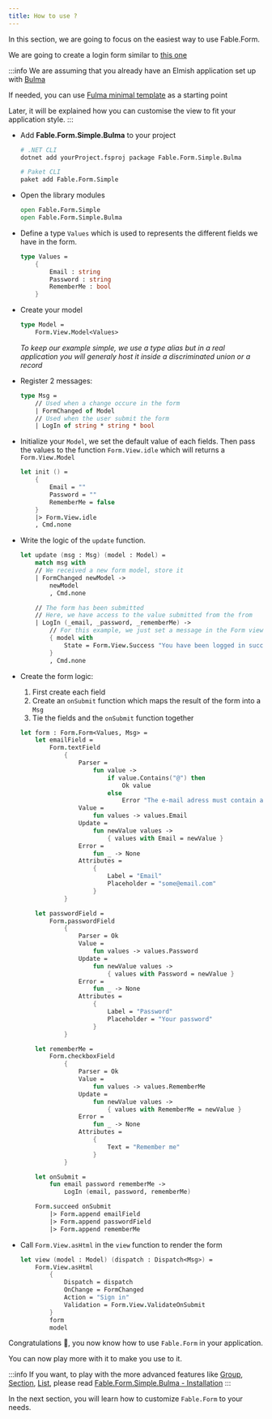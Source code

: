 ```yaml
---
title: How to use ?
---
```


In this section, we are going to focus on the easiest way to use Fable.Form.

We are going to create a login form similar to [this one](/Fable.Form/examples/index.html#login)

:::info
We are assuming that you already have an Elmish application set up with [Bulma](https://bulma.io/)

If needed, you can use [Fulma minimal template](https://fulma.github.io/Fulma/#template) as a starting point

Later, it will be explained how you can customise the view to fit your application style.
:::

<ul class="textual-steps">
<li>

Add **Fable.Form.Simple.Bulma** to your project

```bash
# .NET CLI
dotnet add yourProject.fsproj package Fable.Form.Simple.Bulma

# Paket CLI
paket add Fable.Form.Simple
```

</li>

<li>

Open the library modules

```fsharp
open Fable.Form.Simple
open Fable.Form.Simple.Bulma
```

</li>

<li>

Define a type `Values` which is used to represents the different fields we have in the form.

```fsharp
type Values =
    {
        Email : string
        Password : string
        RememberMe : bool
    }
```

</li>

<li>
Create your model

```fsharp
type Model =
    Form.View.Model<Values>
```

*To keep our example simple, we use a type alias but in a real application you will generaly host it inside a discriminated union or a record*

</li>

<li>

Register 2 messages:

```fsharp
type Msg =
    // Used when a change occure in the form
    | FormChanged of Model
    // Used when the user submit the form
    | LogIn of string * string * bool
```

</li>

<li>

Initialize your `Model`, we set the default value of each fields. Then pass the values to the function `Form.View.idle` which will returns a `Form.View.Model`

```fsharp
let init () =
    {
        Email = ""
        Password = ""
        RememberMe = false
    }
    |> Form.View.idle
    , Cmd.none
```

</li>

<li>

Write the logic of the `update` function.

```fsharp
let update (msg : Msg) (model : Model) =
    match msg with
    // We received a new form model, store it
    | FormChanged newModel ->
        newModel
        , Cmd.none

    // The form has been submitted
    // Here, we have access to the value submitted from the from
    | LogIn (_email, _password, _rememberMe) ->
        // For this example, we just set a message in the Form view
        { model with
            State = Form.View.Success "You have been logged in successfully"
        }
        , Cmd.none
```

</li>

<li>

Create the form logic:

1. First create each field
2. Create an `onSubmit` function which maps the result of the form into a `Msg`
3. Tie the fields and the `onSubmit` function together

```fsharp
let form : Form.Form<Values, Msg> =
    let emailField =
        Form.textField
            {
                Parser =
                    fun value ->
                        if value.Contains("@") then
                            Ok value
                        else
                            Error "The e-mail adress must contain a '@' symbol"
                Value =
                    fun values -> values.Email
                Update =
                    fun newValue values ->
                        { values with Email = newValue }
                Error =
                    fun _ -> None
                Attributes =
                    {
                        Label = "Email"
                        Placeholder = "some@email.com"
                    }
            }

    let passwordField =
        Form.passwordField
            {
                Parser = Ok
                Value =
                    fun values -> values.Password
                Update =
                    fun newValue values ->
                        { values with Password = newValue }
                Error =
                    fun _ -> None
                Attributes =
                    {
                        Label = "Password"
                        Placeholder = "Your password"
                    }
            }

    let rememberMe =
        Form.checkboxField
            {
                Parser = Ok
                Value =
                    fun values -> values.RememberMe
                Update =
                    fun newValue values ->
                        { values with RememberMe = newValue }
                Error =
                    fun _ -> None
                Attributes =
                    {
                        Text = "Remember me"
                    }
            }

    let onSubmit =
        fun email password rememberMe ->
            LogIn (email, password, rememberMe)

    Form.succeed onSubmit
        |> Form.append emailField
        |> Form.append passwordField
        |> Form.append rememberMe
```

</li>

<li>

Call `Form.View.asHtml` in the `view` function to render the form

```fsharp
let view (model : Model) (dispatch : Dispatch<Msg>) =
    Form.View.asHtml
        {
            Dispatch = dispatch
            OnChange = FormChanged
            Action = "Sign in"
            Validation = Form.View.ValidateOnSubmit
        }
        form
        model
```

</li>

</ul>

Congratulations 🎉, you now know how to use `Fable.Form` in your application.

You can now play more with it to make you use to it.

:::info
If you want, to play with the more advanced features like [Group](/Fable.Form/Fable.Form.Simple/features.html#Group), [Section](/Fable.Form/Fable.Form.Simple/features.html#Section), [List](/Fable.Form/Fable.Form.Simple/features.html#List-of-form), please read [Fable.Form.Simple.Bulma - Installation](/Fable.Form/Fable.Form.Simple.Bulma/installation.html)
:::

In the next section, you will learn how to customize `Fable.Form` to your needs.

